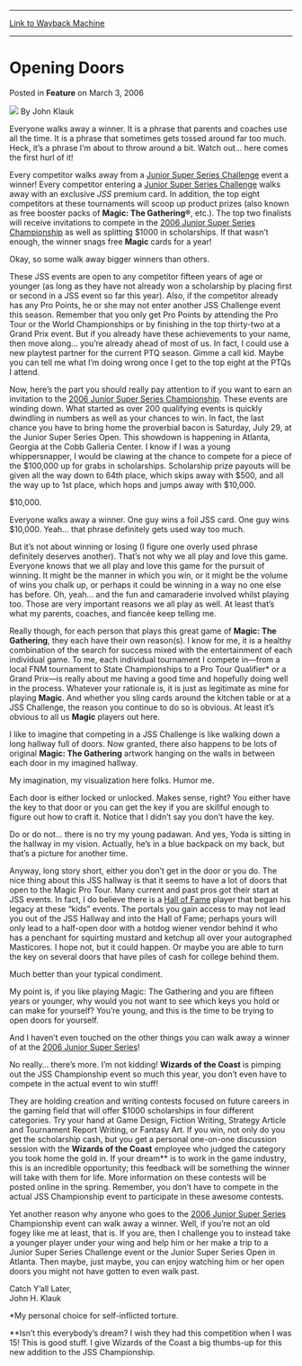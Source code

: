
---
[Link to Wayback Machine](https://web.archive.org/web/20220817200356/https://magic.wizards.com/en/articles/archive/feature/opening-doors-2006-03-03)

[_metadata_:wayback_url]:- "https://magic.wizards.com/en/articles/archive/feature/opening-doors-2006-03-03"
[_metadata_:wayback_raw_url]:- "https://web.archive.org/web/20220817200356id_/https://magic.wizards.com/en/articles/archive/feature/opening-doors-2006-03-03"
[_metadata_:wayback_capture_timestamp]:- "2022-08-17 20:03:56+00:00"
[_metadata_:description]:- "Everyone walks away a winner. It is a phrase that parents and coaches use all the time. It is a phrase that sometimes gets tossed around far too much. Heck, it’s a phrase I’m about to throw around a bit. Watch out… here comes the first hurl of it! Every competitor walks away from a Junior Super Series Challenge event a winner! Every competitor entering a Junior Super Series"
[_metadata_:generator]:- "Drupal 7 (http://drupal.org)"
[_metadata_:publish_date]:- "2006-03-03"
---


Opening Doors
=============



 Posted in **Feature**
 on March 3, 2006 






![](https://media.magic.wizards.com/styles/auth_small/public/generic-avatar-150_334.png)
By John Klauk











Everyone walks away a winner. It is a phrase that parents and coaches use all the time. It is a phrase that sometimes gets tossed around far too much. Heck, it’s a phrase I’m about to throw around a bit. Watch out… here comes the first hurl of it!


Every competitor walks away from a [Junior Super Series Challenge](/en/articles/archive/event-coverage/2004-united-states-national-championship-2004-06-20-0) event a winner! Every competitor entering a [Junior Super Series Challenge](/en/articles/archive/event-coverage/2004-united-states-national-championship-2004-06-20-0) walks away with an exclusive *JSS* premium card. In addition, the top eight competitors at these tournaments will scoop up product prizes (also known as free booster packs of **Magic: The Gathering®**, etc.). The top two finalists will receive invitations to compete in the [2006 Junior Super Series Championship](/en/articles/archive/event-coverage/2004-united-states-national-championship-2004-06-20-0) as well as splitting $1000 in scholarships. If that wasn’t enough, the winner snags free **Magic** cards for a year!


Okay, so some walk away bigger winners than others.


These JSS events are open to any competitor fifteen years of age or younger (as long as they have not already won a scholarship by placing first or second in a JSS event so far this year). Also, if the competitor already has any Pro Points, he or she may not enter another JSS Challenge event this season. Remember that you only get Pro Points by attending the Pro Tour or the World Championships or by finishing in the top thirty-two at a Grand Prix event. But if you already have these achievements to your name, then move along… you’re already ahead of most of us. In fact, I could use a new playtest partner for the current PTQ season. Gimme a call kid. Maybe you can tell me what I’m doing wrong once I get to the top eight at the PTQs I attend.


Now, here’s the part you should really pay attention to if you want to earn an invitation to the [2006 Junior Super Series Championship](/en/articles/archive/event-coverage/2004-united-states-national-championship-2004-06-20-0). These events are winding down. What started as over 200 qualifying events is quickly dwindling in numbers as well as your chances to win. In fact, the last chance you have to bring home the proverbial bacon is Saturday, July 29, at the Junior Super Series Open. This showdown is happening in Atlanta, Georgia at the Cobb Galleria Center. I know if I was a young whippersnapper, I would be clawing at the chance to compete for a piece of the $100,000 up for grabs in scholarships. Scholarship prize payouts will be given all the way down to 64th place, which skips away with $500, and all the way up to 1st place, which hops and jumps away with $10,000.


$10,000.


Everyone walks away a winner. One guy wins a foil JSS card. One guy wins $10,000. Yeah… that phrase definitely gets used way too much.


But it’s not about winning or losing (I figure one overly used phrase definitely deserves another). That’s not why we all play and love this game. Everyone knows that we all play and love this game for the pursuit of winning. It might be the manner in which you win, or it might be the volume of wins you chalk up, or perhaps it could be winning in a way no one else has before. Oh, yeah… and the fun and camaraderie involved whilst playing too. Those are very important reasons we all play as well. At least that’s what my parents, coaches, and fiancée keep telling me.


Really though, for each person that plays this great game of **Magic: The Gathering**, they each have their own reason(s). I know for me, it is a healthy combination of the search for success mixed with the entertainment of each individual game. To me, each individual tournament I compete in—from a local FNM tournament to State Championships to a Pro Tour Qualifier\* or a Grand Prix—is really about me having a good time and hopefully doing well in the process. Whatever your rationale is, it is just as legitimate as mine for playing **Magic**. And whether you sling cards around the kitchen table or at a JSS Challenge, the reason you continue to do so is obvious. At least it’s obvious to all us **Magic** players out here.


I like to imagine that competing in a JSS Challenge is like walking down a long hallway full of doors. Now granted, there also happens to be lots of original **Magic: The Gathering** artwork hanging on the walls in between each door in my imagined hallway.


My imagination, my visualization here folks. Humor me.


Each door is either locked or unlocked. Makes sense, right? You either have the key to that door or you can get the key if you are skillful enough to figure out how to craft it. Notice that I didn’t say you don’t have the key.


Do or do not… there is no try my young padawan. And yes, Yoda is sitting in the hallway in my vision. Actually, he’s in a blue backpack on my back, but that’s a picture for another time.


Anyway, long story short, either you don’t get in the door or you do. The nice thing about this JSS hallway is that it seems to have a lot of doors that open to the Magic Pro Tour. Many current and past pros got their start at JSS events. In fact, I do believe there is a [Hall of Fame](/en/node/574031) player that began his legacy at these “kids” events. The portals you gain access to may not lead you out of the JSS Hallway and into the Hall of Fame; perhaps yours will only lead to a half-open door with a hotdog wiener vendor behind it who has a penchant for squirting mustard and ketchup all over your autographed Masticores. I hope not, but it could happen. Or maybe you are able to turn the key on several doors that have piles of cash for college behind them.


Much better than your typical condiment.


My point is, if you like playing Magic: The Gathering and you are fifteen years or younger, why would you not want to see which keys you hold or can make for yourself? You’re young, and this is the time to be trying to open doors for yourself.


And I haven’t even touched on the other things you can walk away a winner of at the [2006 Junior Super Series](/en/articles/archive/event-coverage/2004-united-states-national-championship-2004-06-20-0)! 


No really… there’s more. I’m not kidding! **Wizards of the Coast** is pimping out the JSS Championship event so much this year, you don’t even have to compete in the actual event to win stuff!


They are holding creation and writing contests focused on future careers in the gaming field that will offer $1000 scholarships in four different categories. Try your hand at Game Design, Fiction Writing, Strategy Article and Tournament Report Writing, or Fantasy Art. If you win, not only do you get the scholarship cash, but you get a personal one-on-one discussion session with the **Wizards of the Coast** employee who judged the category you took home the gold in. If your dream\*\* is to work in the game industry, this is an incredible opportunity; this feedback will be something the winner will take with them for life. More information on these contests will be posted online in the spring. Remember, you don’t have to compete in the actual JSS Championship event to participate in these awesome contests.


Yet another reason why anyone who goes to the [2006 Junior Super Series](/en/articles/archive/event-coverage/2004-united-states-national-championship-2004-06-20-0) Championship event can walk away a winner. Well, if you’re not an old fogey like me at least, that is. If you are, then I challenge you to instead take a younger player under your wing and help him or her make a trip to a Junior Super Series Challenge event or the Junior Super Series Open in Atlanta. Then maybe, just maybe, you can enjoy watching him or her open doors you might not have gotten to even walk past.


Catch Y’all Later,   
 John H. Klauk


\*My personal choice for self-inflicted torture.


\*\*Isn’t this everybody’s dream? I wish they had this competition when I was 15! This is good stuff. I give Wizards of the Coast a big thumbs-up for this new addition to the JSS Championship.







